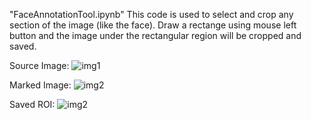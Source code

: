 "FaceAnnotationTool.ipynb"
This code is used to select and crop any section of the image (like the face). Draw a rectange using mouse left button and the image under the rectangular region will be cropped and saved.

Source Image:
![img1](https://www.dropbox.com/s/nguzwzkb3dfalr7/SourceImage.png?dl=0)

Marked Image:
![img2](https://www.dropbox.com/s/jse5aiyfag54shu/MarkedImage.png?dl=0)

Saved ROI:
![img2](https://www.dropbox.com/s/220i38lo3gomzvh/ROI.png?dl=0)
